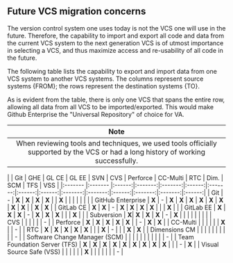## Future VCS migration concerns

The version control system one uses today is not the VCS one will use in the future.  Therefore, the capability to import and export all code and data from the current VCS system to the next generation VCS is of utmost importance in selecting a VCS, and thus maximize access and re-usability of all code in the future. 

The following table lists the capability to export and import data from one VCS system to another VCS systems. The columns represent source systems {FROM}; the rows represent the destination systems {TO}.

As is evident from the table, there is only one VCS that spans the entire row, allowing all data from all VCS to be imported/exported.  This would make Github Enterprise the "Universal Repository" of choice for VA.


| Note |
|:------:|
| When reviewing tools and techniques, we used tools officially supported by the VCS or had a long history of working successfully. |

| | Git | GHE | GL CE | GL EE | SVN | CVS | Perforce | CC-Multi | RTC | Dim. | SCM | TFS | VSS |
|:------- |:------- |:------:|:-------:|:-------:|:------:|:-------:|:------:|:------:|:-------:|:-------:|:------:|:-------:|:-------:|:------:|
| Git | - | **X** | **X** | **X** | **X** | | **X** |  |  |   |  | | |
| GitHub Enterprise | **X** | - | **X** | **X** | **X** | **X** | **X** | **X** | **X** | **X** | | **X** | **X** |
| GitLab CE | **X** | **X** | - | **X** | **X** | **X** | **X** |  |  | **X** | | 
| GitLab EE  | **X** | **X** | **X** | - | **X** | **X** | **X** |  |  | **X** | | 
| Subversion |  **X**| **X** | **X** | **X** | - | **X** | | | | | | | |
| CVS | | | | |  | - |
| Perforce | **X** | **X** | **X** | **X** | **X** |  | - | **X** | **X** |
| CC-Multi | | |  | | | **X** |  | - |
| RTC | **X** | **X** | **X** | **X** | **X** | | | **X** | - | | | **X** | **X** |
| Dimensions CM | | | | |  | | | |  | - |
| Software Change Manager (SCM) |  | | | | |  | | | |  | - |
| Team Foundation Server (TFS) | **X** | **X** | **X** | **X** | **X** | **X** | **X** | **X** | **X** | | | - | **X** |
| Visual Source Safe (VSS) |  | | | | | **X** | |  | | | |  | - |
